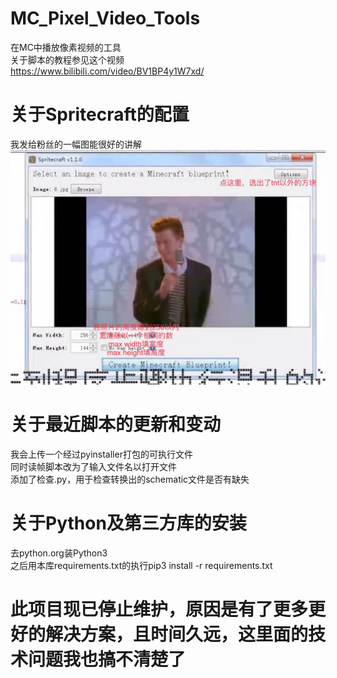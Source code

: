 # MC_Pixel_Video_Tools
在MC中播放像素视频的工具   
关于脚本的教程参见这个视频   
https://www.bilibili.com/video/BV1BP4y1W7xd/

# 关于Spritecraft的配置
我发给粉丝的一幅图能很好的讲解
![image](Sources/SpritecraftConfig.jpg)

# 关于最近脚本的更新和变动
我会上传一个经过pyinstaller打包的可执行文件   
同时读帧脚本改为了输入文件名以打开文件   
添加了检查.py，用于检查转换出的schematic文件是否有缺失

# 关于Python及第三方库的安装
去python.org装Python3   
之后用本库requirements.txt的执行pip3 install -r requirements.txt

# 此项目现已停止维护，原因是有了更多更好的解决方案，且时间久远，这里面的技术问题我也搞不清楚了
